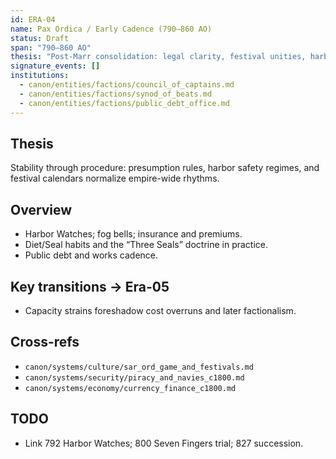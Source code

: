 ```yaml
---
id: ERA-04
name: Pax Ordica / Early Cadence (790–860 AO)
status: Draft
span: "790–860 AO"
thesis: "Post-Marr consolidation: legal clarity, festival unities, harbor watches; institutions routinize power-sharing across Council, Beats, and Chancery."
signature_events: []
institutions:
  - canon/entities/factions/council_of_captains.md
  - canon/entities/factions/synod_of_beats.md
  - canon/entities/factions/public_debt_office.md
---
```


## Thesis
Stability through procedure: presumption rules, harbor safety regimes, and festival calendars normalize empire-wide rhythms.

## Overview
- Harbor Watches; fog bells; insurance and premiums.
- Diet/Seal habits and the “Three Seals” doctrine in practice.
- Public debt and works cadence.

## Key transitions → Era-05
- Capacity strains foreshadow cost overruns and later factionalism.

## Cross-refs
- `canon/systems/culture/sar_ord_game_and_festivals.md`
- `canon/systems/security/piracy_and_navies_c1800.md`
- `canon/systems/economy/currency_finance_c1800.md`

## TODO
- Link 792 Harbor Watches; 800 Seven Fingers trial; 827 succession.
